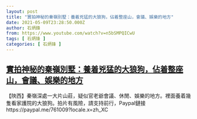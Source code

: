 ```yaml
---
layout: post
title: "實拍神秘的秦嶺別墅：養着兇猛的大狼狗，佔着整座山，會議、娛樂的地方"
date: 2021-05-09T23:28:50.000Z
author: 石炳鋒
from: https://www.youtube.com/watch?v=n5bSMPQICwU
tags: [ 石炳锋 ]
categories: [ 石炳锋 ]
---
```

<!--1620602930000-->
[實拍神秘的秦嶺別墅：養着兇猛的大狼狗，佔着整座山，會議、娛樂的地方](https://www.youtube.com/watch?v=n5bSMPQICwU)
------

<div>
【陜西】秦嶺深處一大片山莊，疑似官老爺會議、休閒、娛樂的地方。裡面養着幾隻看家護院的大狼狗。拍片有風險，請支持前行，Paypal鏈接https://paypal.me/761009?locale.x=zh_XC
</div>
